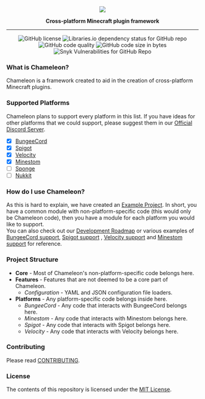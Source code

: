 <div align="center">
    <a href="#logo"><img src="https://i.hypera.dev/assets/chameleon@750x150.png" /></a>
    <p><strong>Cross-platform Minecraft plugin framework</strong></p>
</div>

-----------
<div align="center">
   <img alt="GitHub license" src="https://img.shields.io/badge/License-MIT%20LICENSE-%2317aaaa?style=for-the-badge">
   <img alt="Libraries.io dependency status for GitHub repo" src="https://img.shields.io/librariesio/github/ChameleonFramework/Chameleon?color=%2317aaaa&style=for-the-badge"><br />
   <img alt="GitHub code quality" src="https://img.shields.io/codefactor/grade/github/ChameleonFramework/Chameleon/main?style=for-the-badge&color=%2317aaaa">
   <img alt="GitHub code size in bytes" src="https://img.shields.io/github/languages/code-size/ChameleonFramework/Chameleon?color=%2317aaaa&style=for-the-badge">
   <img alt="Snyk Vulnerabilities for GitHub Repo" src="https://img.shields.io/snyk/vulnerabilities/github/ChameleonFramework/Chameleon?color=%2317aaaa&style=for-the-badge">
</div>

### What is Chameleon?

Chameleon is a framework created to aid in the creation of cross-platform Minecraft plugins.

### Supported Platforms

Chameleon plans to support every platform in this list. If you have ideas for other platforms that
we could support, please suggest them in our [Official Discord Server][Discord].

- [x] [BungeeCord]
- [x] [Spigot]
- [x] [Velocity]
- [x] [Minestom]
- [ ] [Sponge]
- [ ] [Nukkit]

### How do I use Chameleon?

As this is hard to explain, we have created an [Example Project][Example]. In short, you have a
common module with non-platform-specific code (this would only be Chameleon code), then you have a
module for each platform you would like to support.  
You can also check out our [Development Roadmap][Roadmap] or various examples
of [BungeeCord support][platform-bungeecord], [Spigot support][platform-spigot]
, [Velocity support][platform-velocity] and [Minestom support][platform-minestom] for reference.

### Project Structure

* **Core** - Most of Chameleon's non-platform-specific code belongs here.
* **Features** - Features that are not deemed to be a core part of Chameleon.
    * *Configuration* - YAML and JSON configuration file loaders.
* **Platforms** - Any platform-specific code belongs inside here.
    * *BungeeCord* - Any code that interacts with BungeeCord belongs here.
    * *Minestom* - Any code that interacts with Minestom belongs here.
    * *Spigot* - Any code that interacts with Spigot belongs here.
    * *Velocity* - Any code that interacts with Velocity belongs here.

### Contributing

Please read [CONTRIBUTING].

### License

The contents of this repository is licensed under the [MIT License](LICENSE).


[BungeeCord]: https://www.spigotmc.org/wiki/bungeecord/

[Spigot]: https://www.spigotmc.org/

[Velocity]: https://velocitypowered.com/

[Minestom]: https://www.minestom.net/

[Sponge]: https://www.spongepowered.org/

[Nukkit]: https://github.com/CloudburstMC/Nukkit

[Example]: https://github.com/ChameleonFramework/Example

[Roadmap]: DEVELOPMENT.md

[Discord]: https://discord.hypera.dev/

[platform-bungeecord]: platform-bungeecord/

[platform-spigot]: platform-spigot/

[platform-velocity]: platform-velocity/

[platform-minestom]: platform-minestom/

[CONTRIBUTING]: CONTRIBUTING.md